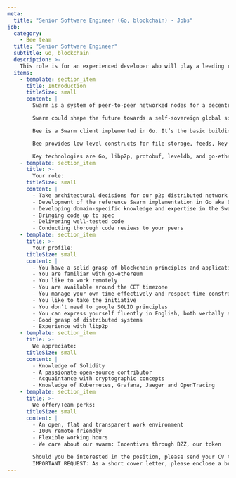 ```yaml
---
meta:
  title: "Senior Software Engineer (Go, blockchain) - Jobs"
job:
  category:
    - Bee team
  title: "Senior Software Engineer"
  subtitle: Go, blockchain
  description: >-
    This role is for an experienced developer who will play a leading role in the development of the Bee client. You'll need a solid blockchain foundation, the ability to make high level architectural decisions, have experience with libp2p, go-ethereum, and be well versed in cryptography and distributed systems.
  items:
    - template: section_item
      title: Introduction
      titleSize: small
      content: |
        Swarm is a system of peer-to-peer networked nodes for a decentralised storage and communication service. 

        Swarm could shape the future towards a self-sovereign global society and permissionless open markets. On Swarm, applications run autonomously yet securely in a planetary-scale deployment and execution environment.

        Bee is a Swarm client implemented in Go. It’s the basic building block for the Swarm Network. 

        Bee provides low level constructs for file storage, feeds, key-value stores and untraceable communication, through solid, well-tested code delivered in an agile manner.

        Key technologies are Go, libp2p, protobuf, leveldb, and go-ethereum, as well as various cryptographic libraries. 
    - template: section_item
      title: >-
        Your role:
      titleSize: small
      content: |
        - Take architectural decisions for our p2p distributed network
        - Development of the reference Swarm implementation in Go aka Bee
        - Developing domain-specific knowledge and expertise in the Swarm incentive layer implementation
        - Bringing code up to spec
        - Delivering well-tested code
        - Conducting thorough code reviews to your peers
    - template: section_item
      title: >-
        Your profile:
      titleSize: small
      content: |
        - You have a solid grasp of blockchain principles and application design considerations
        - You are familiar with go-ethereum 
        - You like to work remotely
        - You are available around the CET timezone
        - You manage your own time effectively and respect time constraints
        - You like to take the initiative
        - You don’t need to google SOLID principles 
        - You can express yourself fluently in English, both verbally and in writing
        - Good grasp of distributed systems
        - Experience with libp2p
    - template: section_item
      title: >-
        We appreciate:
      titleSize: small
      content: |
        - Knowledge of Solidity
        - A passionate open-source contributor
        - Acquaintance with cryptographic concepts
        - Knowledge of Kubernetes, Grafana, Jaeger and OpenTracing
    - template: section_item
      title: >-
        We offer/Team perks:
      titleSize: small
      content: |
        - An open, flat and transparent work environment
        - 100% remote friendly
        - Flexible working hours
        - We care about our swarm: Incentives through BZZ, our token

        Should you be interested in the position, please send your CV to talent@ethswarm.org
        IMPORTANT REQUEST: As a short cover letter, please enclose a brief summary of your relevant experience with us. We're particularly interested in hearing about your background with distributed architectures, p2p systems, and ideally blockchain.
---
```

